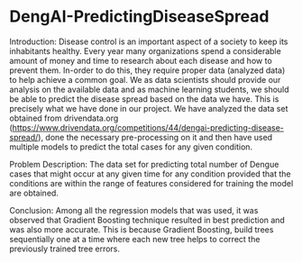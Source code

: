 # DengAI-PredictingDiseaseSpread

Introduction:
Disease control is an important aspect of a society to keep its inhabitants healthy. Every year many organizations spend a considerable amount of money and time to research about each disease and how to prevent them. In-order to do this, they require proper data (analyzed data) to help achieve a common goal. We as data scientists should provide our analysis on the available data and as machine learning students, we should be able to predict the disease spread based on the data we have. This is precisely what we have done in our project. We have analyzed the data set obtained from drivendata.org (https://www.drivendata.org/competitions/44/dengai-predicting-disease-spread/), done the necessary pre-processing on it and then have used multiple models to predict the total cases for any given condition.

Problem Description:
The data set for predicting total number of Dengue cases that might occur at any given time for any condition provided that the conditions are within the range of features considered for training the model are obtained.

Conclusion:
Among all the regression models that was used, it was observed that Gradient Boosting technique resulted in best prediction and was also more accurate. This is because Gradient Boosting, build trees sequentially one at a time where each new tree helps to correct the previously trained tree errors.
